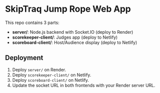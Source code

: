 # SkipTraq Jump Rope Web App

This repo contains 3 parts:
- **server/**: Node.js backend with Socket.IO (deploy to Render)
- **scorekeeper-client/**: Judges app (deploy to Netlify)
- **scoreboard-client/**: Host/Audience display (deploy to Netlify)

## Deployment
1. Deploy `server/` on Render.
2. Deploy `scorekeeper-client/` on Netlify.
3. Deploy `scoreboard-client/` on Netlify.
4. Update the socket URL in both frontends with your Render server URL.
